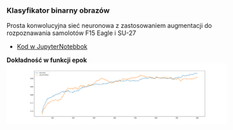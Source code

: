 ### Klasyfikator binarny obrazów

Prosta konwolucyjna sieć neuronowa z zastosowaniem augmentacji do rozpoznawania samolotów F15 Eagle i SU-27

<ul>
  <li><a href='aircraft_cnn.ipynb'>Kod w JupyterNotebbok</a>
</ul>

<b>Dokładność w funkcji epok</b><br/>
<img src='plot.png' />
